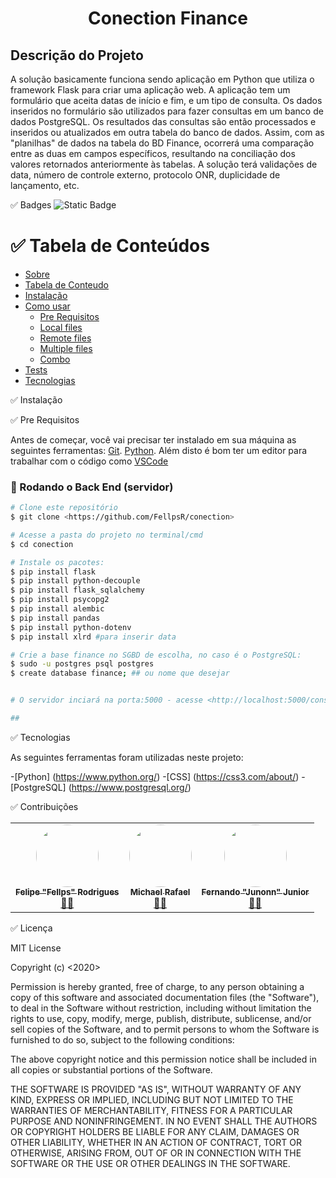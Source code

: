 <h1 align="center">Conection Finance</h1>

## Descrição do Projeto

A solução basicamente funciona sendo aplicação em Python que utiliza o framework Flask para criar uma aplicação web. A aplicação tem um formulário que aceita datas de início e fim, e um tipo de consulta. Os dados inseridos no formulário são utilizados para fazer consultas em um banco de dados PostgreSQL. Os resultados das consultas são então processados e inseridos ou atualizados em outra tabela do banco de dados. Assim, com as "planilhas" de dados na tabela do BD Finance, ocorrerá uma comparação entre as duas em campos específicos, resultando na conciliação dos valores retornados anteriormente às tabelas. A solução terá validações de data, número de controle externo, protocolo ONR, duplicidade de lançamento, etc.


✅ Badges
![Static Badge](https://img.shields.io/badge/release-v0.0.1-blue)


✅ Tabela de Conteúdos
=================
<!--ts-->
   * [Sobre](#Sobre)
   * [Tabela de Conteudo](#tabela-de-conteudo)
   * [Instalação](#instalacao)
   * [Como usar](#como-usar)
      * [Pre Requisitos](#pre-requisitos)
      * [Local files](#local-files)
      * [Remote files](#remote-files)
      * [Multiple files](#multiple-files)
      * [Combo](#combo)
   * [Tests](#testes)
   * [Tecnologias](#tecnologias)
<!--te-->

✅ Instalação

✅ Pre Requisitos

Antes de começar, você vai precisar ter instalado em sua máquina as seguintes ferramentas:
[Git](https://git-scm.com).
[Python](https://www.python.org/downloads/).
Além disto é bom ter um editor para trabalhar com o código como [VSCode](https://code.visualstudio.com/)

### 🎲 Rodando o Back End (servidor)

```bash
# Clone este repositório
$ git clone <https://github.com/FellpsR/conection>

# Acesse a pasta do projeto no terminal/cmd
$ cd conection

# Instale os pacotes:
$ pip install flask
$ pip install python-decouple
$ pip install flask_sqlalchemy
$ pip install psycopg2
$ pip install alembic
$ pip install pandas
$ pip install python-dotenv
$ pip install xlrd #para inserir data

# Crie a base finance no SGBD de escolha, no caso é o PostgreSQL:
$ sudo -u postgres psql postgres
$ create database finance; ## ou nome que desejar


# O servidor inciará na porta:5000 - acesse <http://localhost:5000/consulta>

##

```

✅ Tecnologias

As seguintes ferramentas foram utilizadas neste projeto:

-[Python] (https://www.python.org/)
-[CSS] (https://css3.com/about/)
-[PostgreSQL] (https://www.postgresql.org/)

✅ Contribuições

<table>
  <tr>
    <td align="center"><a href="https://github.com/FellpsR"><img style="border-radius: 50%;" src="https://avatars.githubusercontent.com/u/149281400" width="100px;" alt=""/><br /><sub><b>Felipe "Fellps" Rodrigues</b></sub></a><br /><a href="https://github.com/FellpsR" title="Rocketseat">👨‍🚀</a></td>
    <td align="center"><a href="https://github.com/michael-rafael"><img style="border-radius: 50%;" src="https://avatars.githubusercontent.com/u/22911710?v=4" width="100px;" alt=""/><br /><sub><b>Michael Rafael</b></sub></a><br /><a href="https://github.com/michael-rafael" title="Rocketseat">👨‍🚀</a></td>
    <td align="center"><a href="https://github.com/fejunior"><img style="border-radius: 50%;" src="https://avatars.githubusercontent.com/u/57399312" width="100px;" alt=""/><br /><sub><b>Fernando "Junonn" Junior</b></sub></a><br /><a href="https://github.com/fejunior" title="Rocketseat">👨‍🚀</a></td>
  </tr>
</table>

✅ Licença

MIT License

Copyright (c) <2020> <Fellps>

Permission is hereby granted, free of charge, to any person obtaining a copy
of this software and associated documentation files (the "Software"), to deal
in the Software without restriction, including without limitation the rights
to use, copy, modify, merge, publish, distribute, sublicense, and/or sell
copies of the Software, and to permit persons to whom the Software is
furnished to do so, subject to the following conditions:

The above copyright notice and this permission notice shall be included in all
copies or substantial portions of the Software.

THE SOFTWARE IS PROVIDED "AS IS", WITHOUT WARRANTY OF ANY KIND, EXPRESS OR
IMPLIED, INCLUDING BUT NOT LIMITED TO THE WARRANTIES OF MERCHANTABILITY,
FITNESS FOR A PARTICULAR PURPOSE AND NONINFRINGEMENT. IN NO EVENT SHALL THE
AUTHORS OR COPYRIGHT HOLDERS BE LIABLE FOR ANY CLAIM, DAMAGES OR OTHER
LIABILITY, WHETHER IN AN ACTION OF CONTRACT, TORT OR OTHERWISE, ARISING FROM,
OUT OF OR IN CONNECTION WITH THE SOFTWARE OR THE USE OR OTHER DEALINGS IN THE
SOFTWARE.
